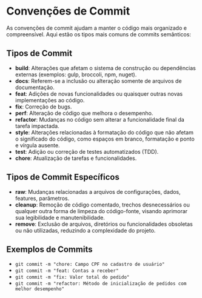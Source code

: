 # Convenções de Commit

As convenções de commit ajudam a manter o código mais organizado e compreensível. Aqui estão os tipos mais comuns de commits semânticos:

## Tipos de Commit

- **build**: Alterações que afetam o sistema de construção ou dependências externas (exemplos: gulp, broccoli, npm, nuget).
- **docs**: Referem-se a inclusão ou alteração somente de arquivos de documentação.
- **feat**: Adições de novas funcionalidades ou quaisquer outras novas implementações ao código.
- **fix**: Correção de bugs.
- **perf**: Alteração de código que melhora o desempenho.
- **refactor**: Mudanças no código sem alterar a funcionalidade final da tarefa impactada.
- **style**: Alterações relacionadas à formatação do código que não afetam o significado do código, como espaços em branco, formatação e ponto e vírgula ausente.
- **test**: Adição ou correção de testes automatizados (TDD).
- **chore**: Atualização de tarefas e funcionalidades.

## Tipos de Commit Específicos

- **raw**: Mudanças relacionadas a arquivos de configurações, dados, features, parâmetros.
- **cleanup**: Remoção de código comentado, trechos desnecessários ou qualquer outra forma de limpeza do código-fonte, visando aprimorar sua legibilidade e manutenibilidade.
- **remove**: Exclusão de arquivos, diretórios ou funcionalidades obsoletas ou não utilizadas, reduzindo a complexidade do projeto.

## Exemplos de Commits

- `git commit -m "chore: Campo CPF no cadastro de usuário"`
- `git commit -m "feat: Contas a receber"`
- `git commit -m "fix: Valor total do pedido"`
- `git commit -m "refactor: Método de inicialização de pedidos com melhor desempenho"`
